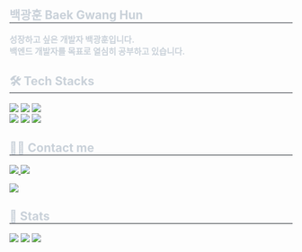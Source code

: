 <div align="left"> 
    <h2 style="border-bottom: 1px solid #21262d; color: #c9d1d9;"> 백광훈 Baek Gwang Hun </h2>  
    <p style="font-weight: 700; font-size: 15px; color: #c9d1d9;">
        성장하고 싶은 개발자 백광훈입니다. <br> 백엔드 개발자를 목표로 열심히 공부하고 있습니다.
    </p>
</div>

<div align="left">
    <h2 style="border-bottom: 1px solid #21262d; color: #c9d1d9;"> 🛠️ Tech Stacks </h2> 
    <p>
        <img src="https://img.shields.io/badge/C++-00599C?style=for-the-badge&logo=C%2B%2B&logoColor=white">
        <img src="https://img.shields.io/badge/C-A8B9CC?style=for-the-badge&logo=C&logoColor=white">
        <img src="https://img.shields.io/badge/Github-181717?style=for-the-badge&logo=Github&logoColor=white">
        <br/>
        <img src="https://img.shields.io/badge/Java-007396?style=for-the-badge&logo=Java&logoColor=white">
        <img src="https://img.shields.io/badge/MySQL-4479A1?style=for-the-badge&logo=MySQL&logoColor=white">
        <img src="https://img.shields.io/badge/Spring Boot-6DB33F?style=for-the-badge&logo=Spring Boot&logoColor=white">
    </p>
</div>

<div align="left">
    <h2 style="border-bottom: 1px solid #21262d; color: #c9d1d9;"> 🧑‍💻 Contact me </h2> 
    <p>
        <a href="https://www.instagram.com/hun.b.g/"> 
            <img src="https://img.shields.io/badge/Instagram-E4405F?style=for-the-badge&logo=Instagram&logoColor=white">
        </a>
        <a href="https://velog.io/@hun01/posts"> 
            <img src="https://img.shields.io/badge/Velog-20C997?style=for-the-badge&logo=Velog&logoColor=white">
        </a>
    </p>  
<a href="https://github.com/HUN0914">
  <img src="https://hits.seeyoufarm.com/api/count/incr/badge.svg?url=https://github.com/HUN0914&count_bg=%23000000&title_bg=%23000000&icon=github.svg&icon_color=%23FFFFFF&title=GitHub&edge_flat=false" />
</a>
</div>

<div align="left"> 
    <h2 style="border-bottom: 1px solid #21262d; color: #c9d1d9;"> 🏅 Stats </h2> 
        <img src="https://github-readme-stats.vercel.app/api?username=HUN0914&bg_color=180,f0effb,00000000&title_color=000000&text_color=000000" />
        <img src="https://github-readme-stats.vercel.app/api/top-langs/?username=HUN0914&layout=compact&bg_color=180,f0effb,00000000&title_color=000000&text_color=000000" />
        <a href="https://solved.ac/bkh0914/">
            <img src="http://mazassumnida.wtf/api/v2/generate_badge?boj=bkh0914" />
        </a>
</div>
